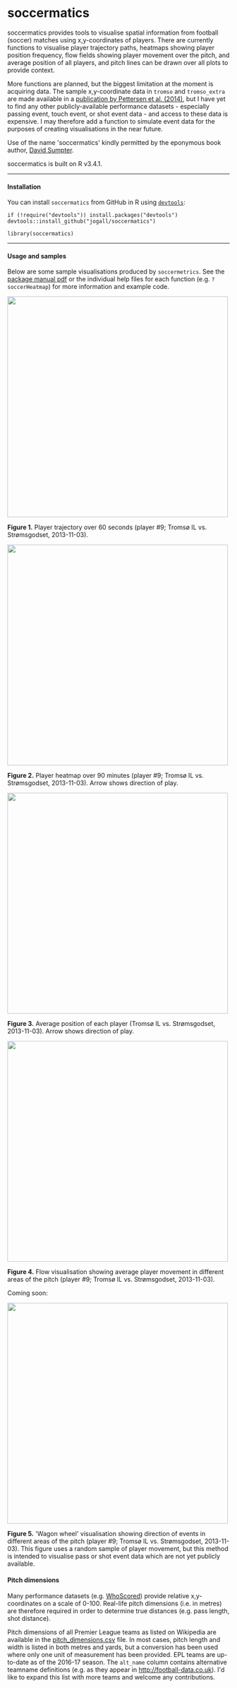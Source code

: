 soccermatics
=====

soccermatics provides tools to visualise spatial information from football (soccer) matches using x,y-coordinates of players. There are currently functions to visualise player trajectory paths, heatmaps showing player position frequency, flow fields showing player movement over the pitch, and average position of all players, and pitch lines can be drawn over all plots to provide context.

More functions are planned, but the biggest limitation at the moment is acquiring data. The sample x,y-coordinate data in `tromso` and `tromso_extra` are made available in a [publication by Pettersen et al. (2014)](http://home.ifi.uio.no/paalh/dataset/alfheim/), but I have yet to find any other publicly-available performance datasets - especially passing event, touch event, or shot event data - and access to these data is expensive. I may therefore add a function to simulate event data for the purposes of creating visualisations in the near future.

Use of the name 'soccermatics' kindly permitted by the eponymous book author, [David Sumpter](https://www.bloomsbury.com/uk/soccermatics-9781472924124/).

soccermatics is built on R v3.4.1.

---

#### Installation
You can install `soccermatics` from GitHub in R using [`devtools`](https://github.com/hadley/devtools):

```{r}
if (!require("devtools")) install.packages("devtools")
devtools::install_github("jogall/soccermatics")

library(soccermatics)
```

---

#### Usage and samples

Below are some sample visualisations produced by `soccermetrics`. See the [package manual pdf](https://github.com/JoGall/soccermatics/blob/master/soccermatics.pdf) or the individual help files for each function (e.g. `?soccerHeatmap`) for more information and example code.

<img src="https://user-images.githubusercontent.com/17113779/30368517-48f38bde-9869-11e7-8cc2-4ce888136e13.png" width="500">

**Figure 1.** Player trajectory over 60 seconds (player #9; Tromsø IL vs. Strømsgodset, 2013-11-03).

<img src="https://user-images.githubusercontent.com/17113779/30522413-71806bce-9bc7-11e7-9e48-50e77ced3865.png" width="500">

**Figure 2.** Player heatmap over 90 minutes (player #9; Tromsø IL vs. Strømsgodset, 2013-11-03). Arrow shows direction of play.

<img src="https://user-images.githubusercontent.com/17113779/30522404-43106fc8-9bc7-11e7-8f7a-4146aef7bcdc.png" width="500">

**Figure 3.** Average position of each player (Tromsø IL vs. Strømsgodset, 2013-11-03). Arrow shows direction of play.

<img src="https://user-images.githubusercontent.com/17113779/30522405-4311a35c-9bc7-11e7-8d16-a5d5efe154e6.png" width="500">

**Figure 4.** Flow visualisation showing average player movement in different areas of the pitch (player #9; Tromsø IL vs. Strømsgodset, 2013-11-03).

Coming soon:

<img src="https://user-images.githubusercontent.com/17113779/30522406-43193482-9bc7-11e7-9d67-d7e9e8329513.png" width="500">

**Figure 5.** 'Wagon wheel' visualisation showing direction of events in different areas of the pitch (player #9; Tromsø IL vs. Strømsgodset, 2013-11-03). This figure uses a random sample of player movement, but this method is intended to visualise pass or shot event data which are not yet publicly available.


#### Pitch dimensions
Many performance datasets (e.g. [WhoScored](https://www.whoscored.com/)) provide relative x,y-coordinates on a scale of 0-100. Real-life pitch dimensions (i.e. in metres) are therefore required in order to determine true distances (e.g. pass length, shot distance).

Pitch dimensions of all Premier League teams as listed on Wikipedia are available in the [pitch_dimensions.csv](https://github.com/JoGall/soccermatics/blob/master/data/pitch_dimensions.csv) file. In most cases, pitch length and width is listed in both metres and yards, but a conversion has been used where only one unit of measurement has been provided. EPL teams are up-to-date as of the 2016-17 season. The `alt_name` column contains alternative teamname definitions (e.g. as they appear in http://football-data.co.uk). I'd like to expand this list with more teams and welcome any contributions.
